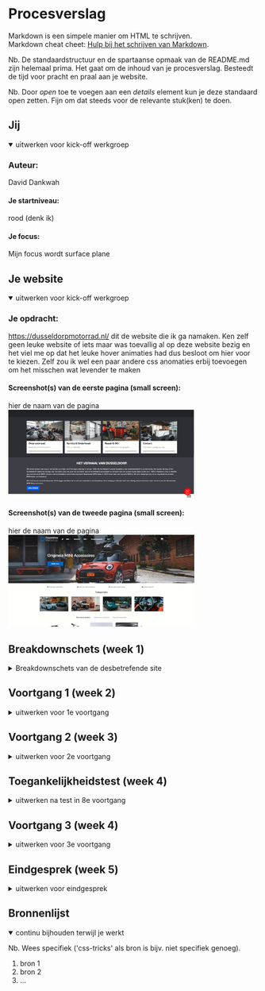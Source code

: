 # Procesverslag
Markdown is een simpele manier om HTML te schrijven.  
Markdown cheat cheet: [Hulp bij het schrijven van Markdown](https://github.com/adam-p/markdown-here/wiki/Markdown-Cheatsheet).

Nb. De standaardstructuur en de spartaanse opmaak van de README.md zijn helemaal prima. Het gaat om de inhoud van je procesverslag. Besteedt de tijd voor pracht en praal aan je website.

Nb. Door *open* toe te voegen aan een *details* element kun je deze standaard open zetten. Fijn om dat steeds voor de relevante stuk(ken) te doen.





## Jij

<details open>
<summary>uitwerken voor kick-off werkgroep</summary>

### Auteur:
David Dankwah

#### Je startniveau:
rood (denk ik)

#### Je focus:
Mijn focus wordt surface plane
 
</details>





## Je website

<details open>
<summary>uitwerken voor kick-off werkgroep</summary>

### Je opdracht:
https://dusseldorpmotorrad.nl/ dit de website die ik ga namaken. Ken zelf geen leuke website of iets maar was toevallig al op deze website bezig
 en het viel me op dat het leuke hover animaties had dus besloot om hier voor te kiezen. Zelf zou ik wel een paar andere css anomaties erbij toevoegen om het misschen wat levender te maken

#### Screenshot(s) van de eerste pagina (small screen): 
hier de naam van de pagina  
<img src="img/screen1.PNG" width="375px" alt="de homepage">

#### Screenshot(s) van de tweede pagina (small screen):
hier de naam van de pagina  
<img src="img/screen2.PNG" width="375px" alt="webshop pagina">
 
</details>





## Breakdownschets (week 1)

<details>
<summary>Breakdownschets van de desbetrefende site</summary>

### de hele pagina: 
 <h2>BMW Motorrad</h2>
 <p>Tijdens de werkgroep moesten we onze site gaat ontleden en het in semantische html gaan schetsen. ik had de hoofdpagina gedaan van mijn site</p>
 <p>Hier ziet u wat voor onderdelen ik in mijn site heb. bij sommige onderdelen ben ik niet heel diep in gegaan en heb ik het globaal gelaten. Bij andere weer wel.</p>
<img src="img/breakdown-schets1.jpeg" width="375px" alt="breakdown van de hele pagina">

### dynamisch deel (bijv menu): 
 <p>Bij mijn tweede schets ben ik heel diep op mijn header in gegaan, de navigatie, de titels afbeeldingen ect.</p>
<img src="img/breakdown-schets2.jpeg" width="375px" alt="breakdown van een dynamisch deel (de header)">

 <h2>Flex Flex Flex!</h2>
 <p>In de tweede werk groep gingen we aan de slag met flexboxen, ik had daar vorig jaar best wel wat moeite mee dus ik maakte veel aantekeningen zodat ik die kon onthouden en terug lezen uit de stof en de filmpjes. Deze heb ik dan ook weer gebruikt bij het maken van de opdrachten en het ging veel beter dan ik dacht.</p>
  
  <img src="img/notes.PNG" width="375px" alt="Flexbox aantekeningen">

</details>





## Voortgang 1 (week 2)

<details>
<summary>uitwerken voor 1e voortgang</summary>

### Stand van zaken
oIn week 2 ging ik aan de slag met een groten deel van mijn css. In deze week hadden we les gekregen over het positioneren van elementen. Dit kwam goed voor mij uit want. er zaten een paar leuke tussen die ik in mijn site wilde toepassen. Zoals "Mount Doom in Tongario National Park" heb ook gebruik gemaakt van z-index om bepaalde elementen over elkaar laten lappen. JS had ik ook toevoegd, dit was wel een klus, had er namelijk best wel moeite mee dus had mijn docent en student assistent BO ingeschakeld voor hulp. Waar ik namelijk tegen aan liep was het tevorschijn halen en laten verdwijnen van mijn menu kaart.
 <img src="img/menu1.PNG" width="375px" alt="standaard navigatie">
 <img src="img/menu2.PNG" width="375px" alt="Dropdown menu">


### Agenda voor meeting
samen met je groepje opstellen

| student 1      | student 2          | student 3    | student 4            |
| ---            | ---                | ---          | ---                  |
| dit bespreken  | en dit             | en ik dit    | Het laten verdwijnen |
| en dat ook nog | dit als er tijd is | nog een punt | en te voorschijn     |
| ...            | ...                | ...          | van de dropdown      |


### Verslag van meeting
hier na afloop snel de uitkomsten van de meeting vastleggen

- op een logsiche wijze het icon van mijn menu laten verdwijnen en voorschijn laten halen (media)
- css animaties er beter uit laten zien shoutout to Bo!
- Het menu te voorschijn kunnen halen.


</details>





## Voortgang 2 (week 3)

<details>
<summary>uitwerken voor 2e voortgang</summary>

### Stand van zaken
in week 3 ben ik begonnen aan mijn andere website. Hier heb ik een een paar andere dingen toegevoegd aan de website die niet bij het orginele site waren. Omdat ik 
 daar op wilde oefenen. Zoals een formulier. Die goed weergeven en met de juiste code ook. Ik had zelf een beetje moeite met het positioneren van mijn input velden. dus daar had ik hulp bij gevraagd.
  <img src="img/from1.PNG" width="375px" alt="in vul formulier">
   <img src="img/fromcode.PNG" width="375px" alt="css code van het formulier">
 Ook had ik problemen met mijn footer. het was totaal verandert na dat ik mijn classes eruit heb gehaald en heb nog steeds problemen mee om het weer goed te krijgen en om de "onbelangrijke" inhoud erin dicht te klappen. Het heeft heel veel wit ruimte ertussen en het is niet op de juiste manier uitgelijnd.
 <img src="img/footer1.PNG" width="375px" alt="footer desktop">
 <img src="img/footer2.PNG" width="375px" alt="footer mobiele scherm">
 


### Agenda voor meeting
samen met je groepje opstellen

| student 1      | student 2          | student 3    | student 4        |
| ---            | ---                | ---          | ---              |
| dit bespreken  | en dit             | en ik dit    | het positioneren |
| en dat ook nog | dit als er tijd is | nog een punt | van de input     |
| ...            | ...                | ...          | velden           |


### Verslag van meeting
hier na afloop snel de uitkomsten van de meeting vastleggen

- Doormiddel van wat we hadden geleerd in de les (GRID) heb ik mijn formulier precies kunnen stijlen als hoe ik het wilde.
- helaas nog niet uitgekomen met de footer maar dat komt wel!
- nog een punt
- ...

</details>





## Toegankelijkheidstest (week 4)

<details>
<summary>uitwerken na test in 8e voortgang</summary>

### Bevindingen
Lijst met je bevindingen die in de test naar voren kwamen:

#### Titel eerste bevinding
Hier korte omschrijving (met indien nodig een afbeelding)

Hier een omschrijving van hoe het opgelost kan worden (met indien nodig een afbeelding)


#### Titel tweede bevinding. 
Hier korte omschrijving (met indien nodig een afbeelding)

Hier een omschrijving van hoe het opgelost kan worden (met indien nodig een afbeelding)


#### Titel volgende bevinding. 
Hier korte omschrijving (met indien nodig een afbeelding)

Hier een omschrijving van hoe het opgelost kan worden (met indien nodig een afbeelding)


#### Titel nog een bevinding. 
Hier korte omschrijving (met indien nodig een afbeelding)

Hier een omschrijving van hoe het opgelost kan worden (met indien nodig een afbeelding)

</details>





## Voortgang 3 (week 4)

<details>
<summary>uitwerken voor 3e voortgang</summary>

### Stand van zaken
hier dit ging goed & dit was lastig (neem ook screenshots op van delen van je website en code)


### Agenda voor meeting
samen met je groepje opstellen

| student 1      | student 2          | student 3    | student 4        |
| ---            | ---                | ---          | ---              |
| dit bespreken  | en dit             | en ik dit    | en dan ik dat    |
| en dat ook nog | dit als er tijd is | nog een punt | dit wil ik zeker |
| ...            | ...                | ...          | ...              |


### Verslag van meeting
hier na afloop snel de uitkomsten van de meeting vastleggen

- punt 1
- punt 2
- nog een punt
- ...

</details>





## Eindgesprek (week 5)

<details>
<summary>uitwerken voor eindgesprek</summary>

### Stand van zaken
hier dit ging goed & dit was lastig (neem ook screenshots op van delen van je website en code)

### Screenshot(s)

hier screenshot(s) van je eindresultaat

</details>





## Bronnenlijst

<details open>
<summary>continu bijhouden terwijl je werkt</summary>

Nb. Wees specifiek ('css-tricks' als bron is bijv. niet specifiek genoeg).

1. bron 1
2. bron 2
3. ...

</details>
